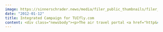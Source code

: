 ```yaml
---
image: https://sinnerschrader.news/media/filer_public_thumbnails/filer_public/f1/4f/f14fbae2-6d65-4fda-90f8-97ff8b76dd41/varfoldersdjk8pxf42x64d8fxslz8jcc8fc0000gnttmpsrjfoa__480x288_q85_crop_subsampling-2_upscale.jpg
date: "2012-01-12"
title: Integrated Campaign for TUIfly.com
content: <div class="newsbody"><p>The air travel portal <a href="http&#58;//TUIfly.com">TUIfly.com</a> launches into the main booking period of the year with an integrated advertising campaign – produced by the Hamburg <a href="http&#58;//haasenstein.com/">creative agency Haasenstein</a>.</p><p>A TUIfly.com flight expert serves as the campaign’s key visual and communicative element. He guides customers both in communications (online and offline) and on the e-commerce platform. The figure was cast as a flight expert to demonstrate the flight portal’s strengths and benefits in an emotive way. This will serve to further strengthen the brand’s transformation from an airline into a flight booking portal in consumers’ perception, e.g. with the motifs ‘Mischen possible’ (Mixing Possible inspired by Mission Impossible), ‘Flieg niemals nie’ (Never Fly Never / Never Say Never) and “Den Preis, den er liebte” (The Price That Loved Me /The Spy Who Loved Me)</p><p>Haasenstein jointly realised the execution of the campaign with its parent company, the digital agency SinnerSchrader, which handled the integration of the campaign into the platform.<br/>This is the first time TUIfly.com has used such a tightly integrated campaign involving banners, traditional media, its online platform and newsletters, all synchronised thematically across all media for each campaign period.</p><p>The campaign will run on all relevant websites. Print ads will be served in the Bild am Sonntag. Campaigns are also planned in other traditional online/offline media (CLPs, airports, social media, events, etc.)</p><p>Timm Hanebeck, Creative Director&#58; “By using the flight expert, we have succeeded in creating a campaign element that can be made to work across all media.”</p><p><strong>About Haasenstein</strong><br/>Digitisation has changed the market so much that companies need a new form of communication. The creative agency Haasenstein is the answer to this challenge. Their motto is&#58; ‘digital first, analogue next.’ Haasenstein (founded 2011) is the youngest member of the SinnerSchrader Group.</p></div>
---
```

